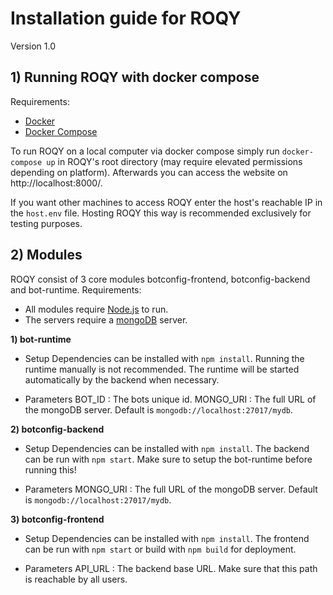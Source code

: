 # Installation guide for ROQY
Version 1.0

## 1) Running ROQY with docker compose


Requirements:

 - [Docker](https://www.docker.com/)
 - [Docker Compose](https://docs.docker.com/compose/install/)

To run ROQY on a local computer via docker compose simply run `docker-compose up` in ROQY's root directory (may require elevated permissions depending on platform). Afterwards you can access the website on http://localhost:8000/.

If you want other machines to access ROQY enter the host's reachable IP in the `host.env` file. Hosting ROQY this way is recommended exclusively for testing purposes.

## 2) Modules
ROQY consist of 3 core modules botconfig-frontend, botconfig-backend and bot-runtime.
Requirements:

 -  All modules require [Node.js](https://nodejs.org/en/) to run.
 - The servers require a [mongoDB](https://www.mongodb.com/) server.

**1) bot-runtime**

- Setup
Dependencies can be installed with `npm install`.
Running the runtime manually is not recommended. The runtime will be started automatically by the backend when necessary.

- Parameters
BOT_ID : The bots unique id.
MONGO_URI : The full URL of the mongoDB server. Default is `mongodb://localhost:27017/mydb`.

**2) botconfig-backend**

- Setup 
Dependencies can be installed with `npm install`.
The backend can be run with `npm start`.
Make sure to setup the bot-runtime before running this!

- Parameters
MONGO_URI : The full URL of the mongoDB server. Default is `mongodb://localhost:27017/mydb`.

**3) botconfig-frontend**

- Setup 
Dependencies can be installed with `npm install`.
The frontend can be run with `npm start` or build with `npm build` for deployment. 

- Parameters
API_URL : The backend base URL. Make sure that this path is reachable by all users.



